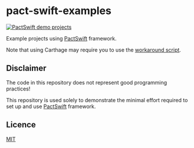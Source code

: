 # pact-swift-examples

[![PactSwift demo projects](https://github.com/surpher/pact-swift-examples/actions/workflows/test_projects.yml/badge.svg)](https://github.com/surpher/pact-swift-examples/actions/workflows/test_projects.yml)

Example projects using [PactSwift][pactswift] framework.

Note that using Carthage may require you to use the [workaround script][carthage-script].

## Disclaimer

The code in this repository does not represent good programming practices!

This repository is used solely to demonstrate the minimal effort required to set up and use [PactSwift][pactswift] framework.

## Licence

[MIT](LICENSE.md)

[pactswift]: https://github.com/surpher/pact-swift
[carthage-script]: carthage
